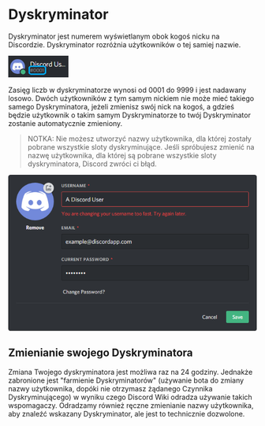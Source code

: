<!-- TITLE: Dyskryminator -->
<!-- SUBTITLE: Informacje o Discordowych Dyskryminatorach -->

# Dyskryminator
Dyskryminator jest numerem wyświetlanym obok kogoś nicku na Discordzie. Dyskryminator rozróżnia użytkowników o tej samiej nazwie.

![Przykład Dyskryminatora](/uploads/discriminator-example.png "Przykład Dyskryminatora")

Zasięg liczb w dyskryminatorze wynosi od 0001 do 9999 i jest nadawany losowo. Dwóch użytkowników z tym samym nickiem nie może mieć takiego samego Dyskryminatora, jeżeli zmienisz swój nick na kogoś, a gdzieś będzie użytkownik o takim samym Dyskryminatorze to twój Dyskryminator zostanie automatycznie zmieniony.

 > NOTKA: Nie możesz utworzyć nazwy użytkownika, dla której zostały pobrane wszystkie sloty dyskryminujące. Jeśli spróbujesz zmienić na nazwę użytkownika, dla której są pobrane wszystkie sloty dyskryminatora, Discord zwróci ci błąd.

![ZmianaNicku](/uploads/discriminator/usernamechange.png "ZmianaNicku")

## Zmienianie swojego Dyskryminatora
Zmiana Twojego dyskryminatora jest możliwa raz na 24 godziny. Jednakże zabronione jest "farmienie Dyskryminatorów" (używanie bota do zmiany nazwy użytkownika, dopóki nie otrzymasz żądanego Czynnika Dyskryminującego) w wyniku czego Discord Wiki odradza używanie takich wspomagaczy. Odradzamy również ręczne zmienianie nazwy użytkownika, aby znaleźć wskazany Dyskryminator, ale jest to technicznie dozwolone.